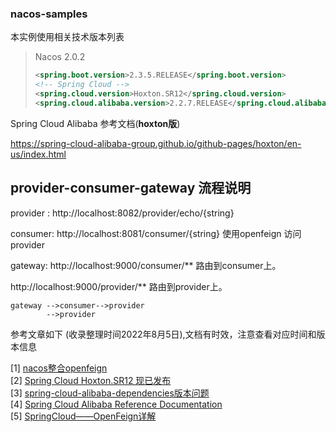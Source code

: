 ### nacos-samples

本实例使用相关技术版本列表

>  Nacos 2.0.2
>
> ```xml
> <spring.boot.version>2.3.5.RELEASE</spring.boot.version>
> <!-- Spring Cloud -->
> <spring.cloud.version>Hoxton.SR12</spring.cloud.version>
> <spring.cloud.alibaba.version>2.2.7.RELEASE</spring.cloud.alibaba.version>
> ```

Spring Cloud Alibaba 参考文档(**hoxton版**)

https://spring-cloud-alibaba-group.github.io/github-pages/hoxton/en-us/index.html

## provider-consumer-gateway 流程说明

provider : http://localhost:8082/provider/echo/{string}

consumer: http://localhost:8081/consumer/{string}  使用openfeign 访问provider

gateway: 
http://localhost:9000/consumer/**  路由到consumer上。 

http://localhost:9000/provider/**  路由到provider上。 

```text
gateway -->consumer-->provider
        -->provider 
```



参考文章如下 (收录整理时间2022年8月5日),文档有时效，注意查看对应时间和版本信息

[1] [nacos整合openfeign](https://www.jianshu.com/p/5f01ade994da)  
[2] [Spring Cloud Hoxton.SR12 现已发布](https://www.xujun.org/note-136263.html)  
[3] [spring-cloud-alibaba-dependencies版本问题](https://blog.51cto.com/u_15076224/3865887)  
[4] [Spring Cloud Alibaba Reference Documentation](https://spring-cloud-alibaba-group.github.io/github-pages/hoxton/en-us/index.html)  
[5] [SpringCloud——OpenFeign详解](https://blog.csdn.net/weixin_50616848/article/details/124540101)  